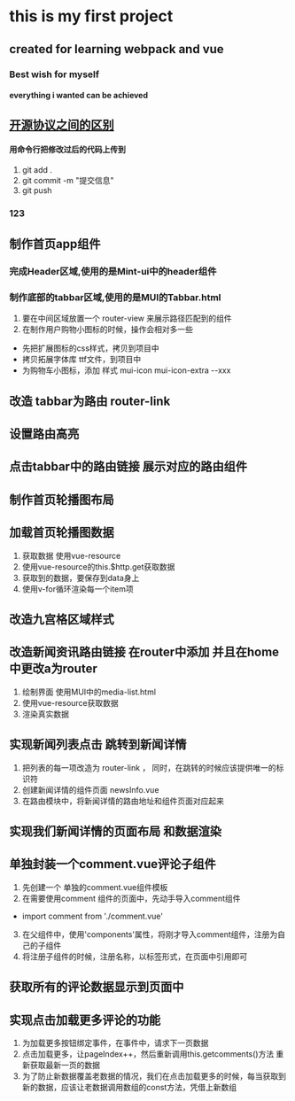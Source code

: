 
# this is my first project

## created for learning webpack and vue 

### Best wish for myself

#### everything i wanted can be achieved


## [开源协议之间的区别](https://www.cnblogs.com/guxuelong/p/5288390.html)

#### 用命令行把修改过后的代码上传到
1. git add . 
2. git commit -m "提交信息"
3. git push

### 123

## 制作首页app组件
### 完成Header区域,使用的是Mint-ui中的header组件
### 制作底部的tabbar区域,使用的是MUI的Tabbar.html
1. 要在中间区域放置一个 router-view 来展示路径匹配到的组件
 2.  在制作用户购物小图标的时候，操作会相对多一些
   + 先把扩展图标的css样式，拷贝到项目中
   + 拷贝拓展字体库 ttf文件，到项目中
   + 为购物车小图标，添加 样式 mui-icon mui-icon-extra --xxx

## 改造 tabbar为路由 router-link
## 设置路由高亮
## 点击tabbar中的路由链接 展示对应的路由组件
## 制作首页轮播图布局
## 加载首页轮播图数据
1. 获取数据 使用vue-resource
2. 使用vue-resource的this.$http.get获取数据
3. 获取到的数据，要保存到data身上
4. 使用v-for循环渲染每一个item项

## 改造九宫格区域样式

## 改造新闻资讯路由链接 在router中添加 并且在home中更改a为router
1. 绘制界面 使用MUI中的media-list.html
2. 使用vue-resource获取数据
3. 渲染真实数据

## 实现新闻列表点击 跳转到新闻详情
1. 把列表的每一项改造为 router-link ， 同时，在跳转的时候应该提供唯一的标识符
2. 创建新闻详情的组件页面 newsInfo.vue
3. 在路由模块中，将新闻详情的路由地址和组件页面对应起来

## 实现我们新闻详情的页面布局 和数据渲染


## 单独封装一个comment.vue评论子组件
1. 先创建一个 单独的comment.vue组件模板
2. 在需要使用comment 组件的页面中，先动手导入comment组件
 + import comment from './comment.vue'
3. 在父组件中，使用'components'属性，将刚才导入comment组件，注册为自己的子组件
4. 将注册子组件的时候，注册名称，以标签形式，在页面中引用即可

## 获取所有的评论数据显示到页面中

## 实现点击加载更多评论的功能
1. 为加载更多按钮绑定事件，在事件中，请求下一页数据
2. 点击加载更多，让pageIndex++，然后重新调用this.getcomments()方法 重新获取最新一页的数据
3. 为了防止新数据覆盖老数据的情况，我们在点击加载更多的时候，每当获取到新的数据，应该让老数据调用数组的const方法，凭借上新数组